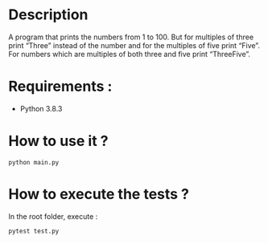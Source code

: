 # Description

A program that prints the numbers from 1 to 100. But for multiples of three print “Three” instead of the number and for the multiples of five print “Five”. For numbers which are multiples of both three and five print “ThreeFive”.

# Requirements :

<ul>
    <li>Python 3.8.3</li>
</ul>

# How to use it ?

    python main.py

# How to execute the tests ?

In the root folder, execute :

    pytest test.py
